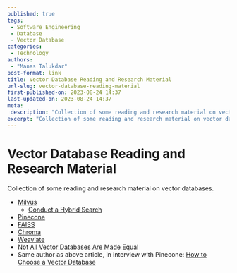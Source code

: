 ```yaml
---
published: true
tags:
 - Software Engineering
 - Database
 - Vector Database
categories:
 - Technology
authors:
 - "Manas Talukdar"
post-format: link
title: Vector Database Reading and Research Material
url-slug: vector-database-reading-material
first-published-on: 2023-08-24 14:37
last-updated-on: 2023-08-24 14:37
meta:
 description: "Collection of some reading and research material on vector databases."
excerpt: "Collection of some reading and research material on vector databases."
---
```


# Vector Database Reading and Research Material

Collection of some reading and research material on vector databases.

- [Milvus](https://milvus.io/)
  - [Conduct a Hybrid Search](https://milvus.io/docs/hybridsearch.md)
- [Pinecone](https://www.pinecone.io/)
- [FAISS](https://github.com/facebookresearch/faiss)
- [Chroma](https://www.trychroma.com/)
- [Weaviate](https://weaviate.io/)
- [Not All Vector Databases Are Made Equal](https://towardsdatascience.com/milvus-pinecone-vespa-weaviate-vald-gsi-what-unites-these-buzz-words-and-what-makes-each-9c65a3bd0696)
- Same author as above article, in interview with Pinecone: [How to Choose a Vector Database](https://www.youtube.com/watch?v=Yo-AzVpWrRg)
